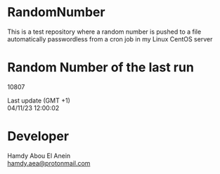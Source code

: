 # RandomNumber    
This is a test repository where a random number is pushed to a file automatically passwordless from a cron job in my Linux CentOS server    
# Random Number of the last run   
10807
      
Last update (GMT +1)    
04/11/23 12:00:02
# Developer    
Hamdy Abou El Anein   
hamdy.aea@protonmail.com
